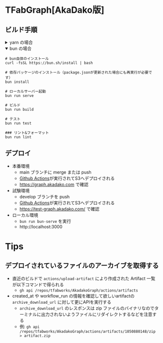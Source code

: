 # TFabGraph[AkaDako版]

## ビルド手順

<details>
<summary>yarn の場合</summary>

```
# インストール
yarn

# ローカルサーバー
yarn serve

# ビルド
yarn build

# テスト
yarn test

### リント&フォーマット
yarn lint
```
</details>


<details open>
<summary>bun の場合</summary>

```
# bun自体のインストール
curl -fsSL https://bun.sh/install | bash

# 依存パッケージのインストール（package.jsonが更新された場合にも再実行が必要です）
bun install

# ローカルサーバー起動
bun run serve

# ビルド
bun run build

# テスト
bun run test

### リント&フォーマット
bun run lint
```
</details>

## デプロイ
- 本番環境
    - main ブランチに merge または push
    - [Github Actions](https://github.com/tfabworks/AkadakoGraph/actions/)が実行されてS3へデプロイされる
    - https://graph.akadako.com で確認
- 試験環境
    - develop ブランチを push
    - [Github Actions](https://github.com/tfabworks/AkadakoGraph/actions/)が実行されてS3へデプロイされる
    - https://test-graph.akadako.com/ で確認
- ローカル環境
    - `bun run bun-serve` を実行
    - http://localhost:3000

# Tips
## デプロイされているファイルのアーカイブを取得する
- 直近のビルドで `actions/upload-artifact` により作成された Artifact 一覧が以下コマンドで得られる
    - `gh api /repos/tfabworks/AkadakoGraph/actions/artifacts`
- created_at や workflow_run の情報を確認して欲しいartifactの `archive_download_url` に対して更にAPIを実行する
    - `archive_download_url` のレスポンスは zip ファイルのバイナリなのでターミナルに出力されないようファイルにリダイレクトするなどを注意する
    - 例: `gh api /repos/tfabworks/AkadakoGraph/actions/artifacts/1050880148/zip > artifact.zip`
